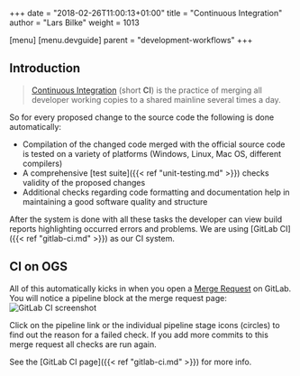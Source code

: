 +++
date = "2018-02-26T11:00:13+01:00"
title = "Continuous Integration"
author = "Lars Bilke"
weight = 1013

[menu]
  [menu.devguide]
    parent = "development-workflows"
+++

## Introduction

> [Continuous Integration](https://en.wikipedia.org/wiki/Continuous_integration) (short **CI**) is the practice of merging all developer working copies to a shared mainline several times a day.

So for every proposed change to the source code the following is done automatically:

- Compilation of the changed code merged with the official source code is tested on a variety of platforms (Windows, Linux, Mac OS, different compilers)
- A comprehensive [test suite]({{< ref "unit-testing.md" >}}) checks validity of the proposed changes
- Additional checks regarding code formatting and documentation help in maintaining a good software quality and structure

After the system is done with all these tasks the developer can view build reports highlighting occurred errors and problems. We are using [GitLab CI]({{< ref "gitlab-ci.md" >}}) as our CI system.

## CI on OGS

All of this automatically kicks in when you open a [Merge Request](../code-reviews) on GitLab. You will notice a pipeline block at the merge request page:
![GitLab CI screenshot](../GL_CI_screenshot.png)

Click on the pipeline link or the individual pipeline stage icons (circles) to find out the reason for a failed check. If you add more commits to this merge request all checks are run again.

See the [GitLab CI page]({{< ref "gitlab-ci.md" >}}) for more info.
